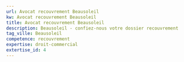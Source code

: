 ```yaml
---
url: Avocat recouvrement Beausoleil
kw: Avocat recouvrement Beausoleil
title: Avocat recouvrement Beausoleil
description: Beausoleil - confiez-nous votre dossier recouvrement
tag_ville: Beausoleil
competence: recouvrement
expertise: droit-commercial
extertise_id: 4
---
```

